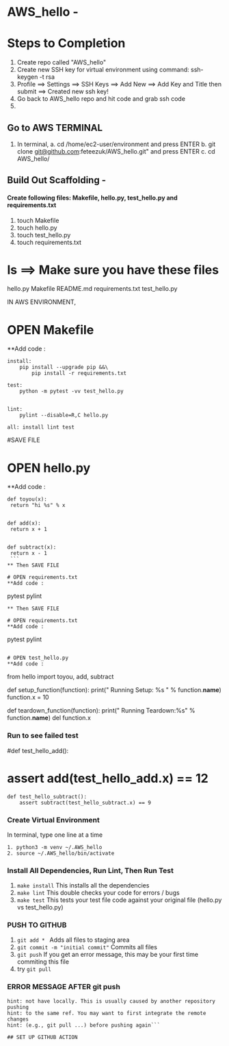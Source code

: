 # AWS_hello - 

# Steps to Completion
1. Create repo called "AWS_hello"
2. Create new SSH key for virtual environment using command: ssh-keygen -t rsa
3. Profile ==> Settings ==> SSH Keys ==> Add New ==> Add Key and Title then submit ==> Created new ssh key!
4. Go back to AWS_hello repo and hit code and grab ssh code
5.

## Go to AWS TERMINAL
1. In terminal, 
  a. cd /home/ec2-user/environment and press ENTER
  b. git clone git@github.com:feteezuk/AWS_hello.git" and press ENTER
  c. cd AWS_hello/
## Build Out Scaffolding - 
#### Create following files: Makefile, hello.py, test_hello.py and requirements.txt
1. touch Makefile
2. touch hello.py
3. touch test_hello.py
4. touch requirements.txt

# ls ==> Make sure you have these files 
hello.py  Makefile  README.md  requirements.txt  test_hello.py

IN AWS ENVIRONMENT, 

# OPEN Makefile
   **Add code :
```
install:
	pip install --upgrade pip &&\
		pip install -r requirements.txt

test:
	python -m pytest -vv test_hello.py


lint:
	pylint --disable=R,C hello.py

all: install lint test
```

#SAVE FILE

# OPEN hello.py
   **Add code :
   
   ```
   def toyou(x):
    return "hi %s" % x


def add(x):
    return x + 1


def subtract(x):
    return x - 1
    ```
   ** Then SAVE FILE
   
 # OPEN requirements.txt
   **Add code :  
   
   ```
   pytest
   pylint
   ```
   ** Then SAVE FILE
   
 # OPEN requirements.txt
   **Add code :  
   
   ```
   pytest
   pylint
   ```

 # OPEN test_hello.py
   **Add code :  
   
```
  from hello import toyou, add, subtract


def setup_function(function):
    print(" Running Setup: %s " % function.__name__)
    function.x = 10


def teardown_function(function):
    print(" Running Teardown:%s" % function.__name__)
    del function.x


### Run to see failed test
#def test_hello_add():
#    assert add(test_hello_add.x) == 12
```
def test_hello_subtract():
    assert subtract(test_hello_subtract.x) == 9
```   
### Create Virtual Environment
In terminal, type one line at a time 
```
1. python3 -m venv ~/.AWS_hello
2. source ~/.AWS_hello/bin/activate 
```
   
### Install All Dependencies, Run Lint, Then Run Test
1. ```make install``` This installs all the dependencies
2. ```make lint``` This double checks your code for errors / bugs
3. ```make test``` This tests your test file code against your original file (hello.py vs test_hello.py)

### PUSH TO GITHUB
1. ```git add * ``` Adds all files to staging area
2. ```git commit -m "initial commit"``` Commits all files
3. ```git push``` If you get an error message, this may be your first time commiting this file
  4. try ```git pull``` 
### ERROR MESSAGE AFTER git push
``` Updates were rejected because the remote contains work that you do
hint: not have locally. This is usually caused by another repository pushing
hint: to the same ref. You may want to first integrate the remote changes
hint: (e.g., git pull ...) before pushing again```

## SET UP GITHUB ACTION
